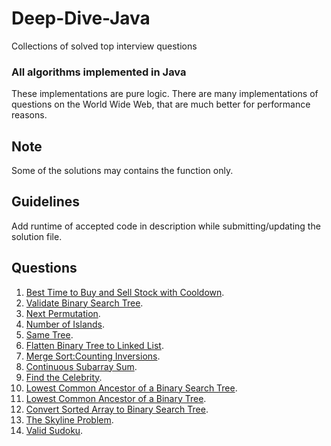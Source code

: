 # Deep-Dive-Java
Collections of solved top interview questions

### All algorithms implemented in Java 
These implementations are pure logic. There are many implementations of questions on the World Wide Web, that are much better for performance reasons.

## Note
Some of the solutions may contains the function only.

## Guidelines 
Add runtime of accepted code in description while submitting/updating the solution file.

## Questions
1) [Best Time to Buy and Sell Stock with Cooldown](https://leetcode.com/problems/best-time-to-buy-and-sell-stock-with-cooldown/).
2) [Validate Binary Search Tree](https://leetcode.com/problems/validate-binary-search-tree/).
3) [Next Permutation](https://leetcode.com/submissions/detail/206194939/).
4) [Number of Islands](https://leetcode.com/problems/number-of-islands/).
5) [Same Tree](https://leetcode.com/problems/same-tree/).
6) [Flatten Binary Tree to Linked List](https://leetcode.com/problems/flatten-binary-tree-to-linked-list/).
7) [Merge Sort:Counting Inversions](https://www.hackerrank.com/challenges/ctci-merge-sort/problem?h_l=interview&playlist_slugs%5B%5D=interview-preparation-kit&playlist_slugs%5B%5D=sorting).
8) [Continuous Subarray Sum](https://leetcode.com/problems/continuous-subarray-sum/).
9) [Find the Celebrity](https://leetcode.com/problems/find-the-celebrity/).
10) [Lowest Common Ancestor of a Binary Search Tree](https://leetcode.com/problems/lowest-common-ancestor-of-a-binary-search-tree/).
11) [Lowest Common Ancestor of a Binary Tree](https://leetcode.com/problems/lowest-common-ancestor-of-a-binary-tree/).
12) [Convert Sorted Array to Binary Search Tree](https://leetcode.com/problems/convert-sorted-array-to-binary-search-tree/).
13) [The Skyline Problem](https://leetcode.com/problems/the-skyline-problem/).
14) [Valid Sudoku](https://leetcode.com/problems/valid-sudoku/).
